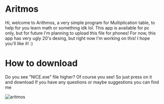 # Aritmos
Hi, welcome to Arithmos, a very simple program for Multiplication table, to help for you learn math or something idk lol. 
This app is available for pc only, but for future I'm planning to upload this file for phones!
For now, this app has very ugly 20's desing, but right now I'm working on this!
I hope you'll like it!
:)

# How to download

Do you see "NICE.exe" file higher? Of course you see! So just press on it and download
If you have any questions or maybe suggestions you can find me 

![aritmos](https://user-images.githubusercontent.com/114299645/193056934-988eb07c-b600-4dec-a517-625639fc90f6.jpg)
